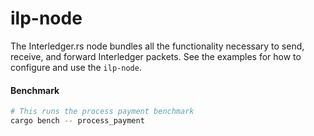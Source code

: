 # ilp-node

The Interledger.rs node bundles all the functionality necessary to send, receive, and forward
Interledger packets. See the examples for how to configure and use the `ilp-node`.

#### Benchmark

```bash #
# This runs the process payment benchmark
cargo bench -- process_payment
```